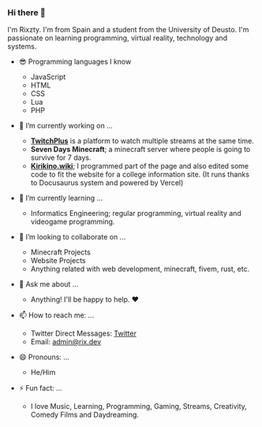 ### Hi there 👋

I'm Rixzty. I'm from Spain and a student from the University of Deusto. I'm passionate on learning programming, virtual reality, technology and systems.

<!--
**Rixzty/rixzty** is a ✨ _special_ ✨ repository because its `README.md` (this file) appears on your GitHub profile.

Here are some ideas to get you started:

- 🔭 I’m currently working on ...
- 🌱 I’m currently learning ...
- 👯 I’m looking to collaborate on ...
- 🤔 I’m looking for help with ...
- 💬 Ask me about ...
- 📫 How to reach me: ...
- 😄 Pronouns: ...
- ⚡ Fun fact: ...
-->
- 😎 Programming languages I know
  - JavaScript
  - HTML
  - CSS
  - Lua
  - PHP

- 🔭 I’m currently working on ...
  - **[TwitchPlus](https://twitchplus.tv)** is a platform to watch multiple streams at the same time.
  - **Seven Days Minecraft**; a minecraft server where people is going to survive for 7 days.
  - **[Kirikino.wiki](https://github.com/Rixzty/kirikinowiki.github.io)**; I programmed part of the page and also edited some code to fit the website for a college       information site. (It runs thanks to Docusaurus system and powered by Vercel)

- 🌱 I’m currently learning ...
  - Informatics Engineering; regular programming, virtual reality and videogame programming.

- 👯 I’m looking to collaborate on ...
  - Minecraft Projects
  - Website Projects
  - Anything related with web development, minecraft, fivem, rust, etc.

- 💬 Ask me about ...
  - Anything! I'll be happy to help. ❤️

- 📫 How to reach me: ...
  - Twitter Direct Messages: [Twitter](https://twitter.com/Rixzty)
  - Email: [admin@rix.dev](mailto:admin@rix.dev)

- 😄 Pronouns: ...
  - He/Him

- ⚡ Fun fact: ...
  - I love Music, Learning, Programming, Gaming, Streams, Creativity, Comedy Films and Daydreaming.
